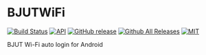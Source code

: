 # BJUTWiFi
[![Build Status](https://travis-ci.org/yunv/BJUTWiFi.svg?branch=master)](https://travis-ci.org/yunv/BJUTWiFi)
[![API](https://img.shields.io/badge/API-23%2B-blue.svg?style=flat)](https://developer.android.com/reference/android/os/Build.VERSION_CODES.html#M)
[![GitHub release](https://img.shields.io/github/release/yunv/BJUTWiFi.svg)]()
[![Github All Releases](https://img.shields.io/github/downloads/yunv/BJUTWiFi/total.svg)]()
[![MIT](https://img.shields.io/npm/l/express.svg)]()

BJUT Wi-Fi auto login for Android
